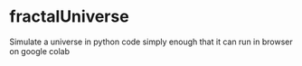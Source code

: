 # fractalUniverse
Simulate a universe in python code simply enough that it can run in browser on google colab
